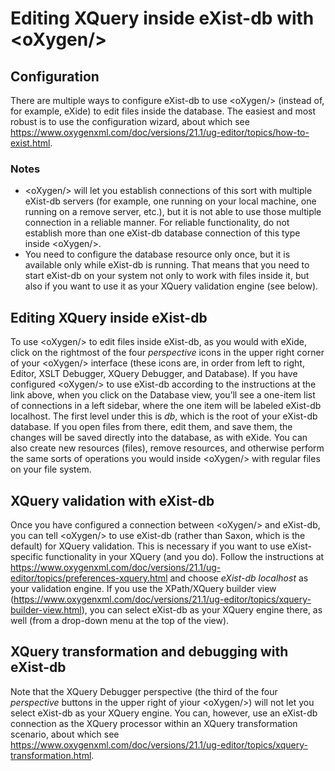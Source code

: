 # Editing XQuery inside eXist-db with \<oXygen/\>

## Configuration

There are multiple ways to configure eXist-db to use \<oXygen/\> (instead of, for example, eXide) to edit files inside the database. The easiest and most robust is to use the configuration wizard, about which see <https://www.oxygenxml.com/doc/versions/21.1/ug-editor/topics/how-to-exist.html>. 

### Notes

* \<oXygen/\> will let you establish connections of this sort with multiple eXist-db servers (for example, one running on your local machine, one running on a remove server, etc.), but it is not able to use those multiple connection in a reliable manner. For reliable functionality, do not establish more than one eXist-db database connection of this type inside \<oXygen/\>. 
* You need to configure the database resource only once, but it is available only while eXist-db is running. That means that you need to start eXist-db on your system not only to work with files inside it, but also if you want to use it as your XQuery validation engine (see below).

## Editing XQuery inside eXist-db

To use \<oXygen/\> to edit files inside eXist-db, as you would with eXide, click on the rightmost of the four *perspective* icons in the upper right corner of your \<oXygen/\> interface (these icons are, in order from left to right, Editor, XSLT Debugger, XQuery Debugger, and Database). If you have configured \<oXygen/\> to use eXist-db according to the instructions at the link above, when you click on the Database view, you’ll see a one-item list of connections in a left sidebar, where the one item will be labeled eXist-db localhost. The first level under this is *db*, which is the root of your eXist-db database. If you open files from there, edit them, and save them, the changes will be saved directly into the database, as with eXide. You can also create new resources (files), remove resources, and otherwise perform the same sorts of operations you would inside \<oXygen/\> with regular files on your file system.

## XQuery validation with eXist-db

Once you have configured a connection between \<oXygen/\> and eXist-db, you can tell \<oXygen/\> to use eXist-db (rather than Saxon, which is the default) for XQuery validation. This is necessary if you want to use eXist-specific functionality in your XQuery (and you do). Follow the instructions at <https://www.oxygenxml.com/doc/versions/21.1/ug-editor/topics/preferences-xquery.html> and choose *eXist-db localhost* as your validation engine. If you use the XPath/XQuery builder view (<https://www.oxygenxml.com/doc/versions/21.1/ug-editor/topics/xquery-builder-view.html>), you can select eXist-db as your XQuery engine there, as well (from a drop-down menu at the top of the view).

## XQuery transformation and debugging with eXist-db

Note that the XQuery Debugger perspective (the third of the four *perspective* buttons in the upper right of yiour \<oXygen/\>) will not let you select eXist-db as your XQuery engine. You can, however, use an eXist-db connection as the XQuery processor within an XQuery transformation scenario, about which see <https://www.oxygenxml.com/doc/versions/21.1/ug-editor/topics/xquery-transformation.html>.
